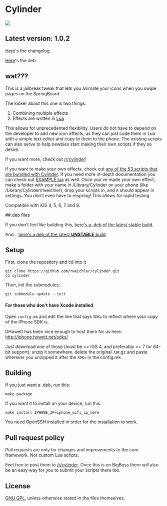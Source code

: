# Cylinder

![](https://github.com/rweichler/cylinder/raw/master/code.png)

## Latest version: 1.0.2

[Here](http://github.com/rweichler/cylinder/tree/master/CHANGELOG.md)'s the changelog.

[Here](https://github.com/rweichler/cylinder/raw/master/cylinder.deb)'s the deb.

## wat???

This is a jailbreak tweak that lets you animate your icons when you swipe pages on the SpringBoard.

The kicker about this one is two things:

1. Combining multiple effects
2. Effects are written in [Lua](http://lua.org/about.html)

This allows for unprecedented flexibility. Users do not have to depend on the developer
to add new icon effects, as they can just code them in Lua with a simple text editor
and copy to them to the phone. The existing scripts can also serve to help newbies start making their own scripts if they so desire.

If you want more, check out [/r/cylinder](http://reddit.com/r/cylinder)!

If you want to make your own effects, check out [any of the 53 scripts that are bundled with Cylinder](https://github.com/rweichler/cylinder/tree/master/tweak/scripts). If you need more in-depth documentation you can check out
[EXAMPLE.lua](https://github.com/rweichler/cylinder/blob/master/tweak/scripts/EXAMPLE.lua)
as well.
Once you've made your own effect, make a folder with
your name in /Library/Cylinder on your phone (like 
/Library/Cylinder/rweichler), drop your scripts in,
and it should appear in settings. You don't even have to
respring! This allows for rapid testing.

Compatible with iOS 4, 5, 6, 7 and 8.

##.deb files

If you don't feel like building this, [here's a .deb of the latest stable build](http://r333d.com/repo/cylinder.php).

And... [here's a deb of the latest **UNSTABLE** build](http://r333d.com/repo/cylinder.php?unstable=1).

## Setup

First, clone the repository and cd into it

```
git clone https://github.com/rweichler/cylinder.git
cd cylinder
```

Then, init the submodules:

```
git submodule update --init
```

#### For those who don't have Xcode installed

Open `config.mk` and edit the line that says `SDK=` to reflect where your copy of the iPhone SDK is.

DHowett has been nice enough to host them for us here: http://iphone.howett.net/sdks/

Just download one of those (must be >= iOS 4, and preferably >= 7 for 64-bit support), unzip it somewhere, delete the original .tar.gz and paste wherever you unzipped it after the `SDK=` in the config.mk.

## Building

If you just want a .deb, run this:

```
make package
```

If you want it to install on your device, run this:
```
make install IPHONE_IP=iphone_wifi_ip_here
```
You need OpenSSH installed in order for the installation to work.

## Pull request policy

Pull requests are only for changes and improvements to the core framework. Not custom Lua scripts.

Feel free to post them to [/r/cylinder](http://reddit.com/r/cylinder). Once this is on BigBoss there will also be an easy way for you to submit your scripts there too.

## License

[GNU GPL](https://github.com/rweichler/cylinder/blob/master/LICENSE), unless otherwise stated in the files themselves.
